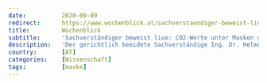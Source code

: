 ```yaml
---
date:          2020-09-09
redirect:      https://www.wochenblick.at/sachverstaendiger-beweist-live-co2-werte-unter-masken-gesundheitsschaedlich/
title:         Wochenblick
subtitle:      'Sachverständiger beweist live: CO2-Werte unter Masken gesundheitsschädlich'
description:   'Der gerichtlich beeidete Sachverständige Ing. Dr. Helmut Traindl hat vor laufender Kamera die CO2 Werte unter einer selbstgemachten und zwei handelsüblichen Corona-Schutzmasken gemessen. Dabei stellte sich heraus, dass die für Arbeitsplätze zulässigen Höchstwerte um das vielfache überschritten wurden. Das bedeutet nicht nur, dass den Bürgern ein gesetzwidriger Zustand verordnet wurde, eine solche Atemluft gilt nach […]'
country:       [AT]
categories:    [Wissenschaft]
tags:          [maske]
---
```

